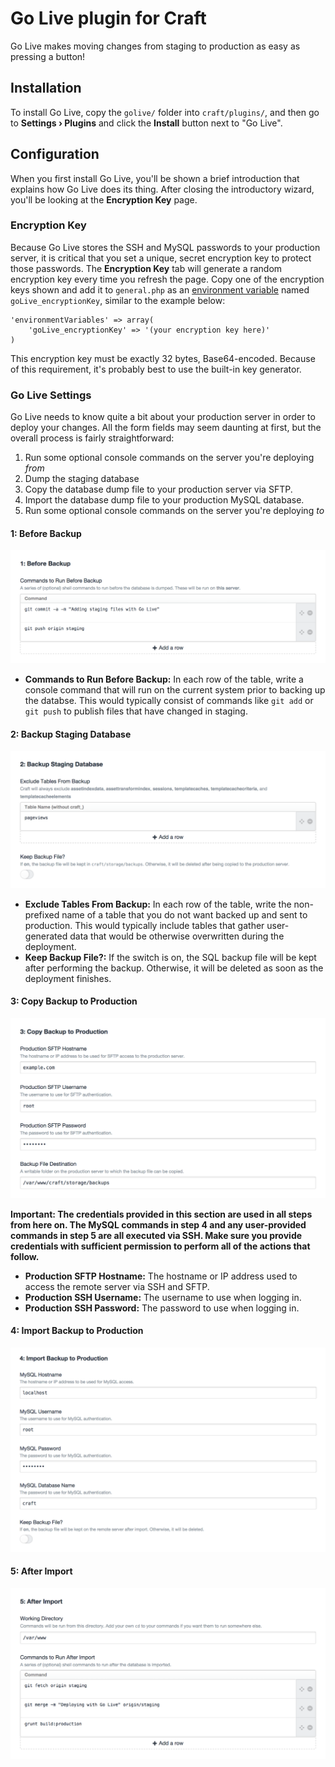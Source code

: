 # Go Live plugin for Craft

Go Live makes moving changes from staging to production as easy as pressing a button!

## Installation

To install Go Live, copy the `golive/` folder into `craft/plugins/`, and then go to **Settings &rsaquo; Plugins** and click the **Install** button next to "Go Live".

## Configuration

When you first install Go Live, you'll be shown a brief introduction that explains how Go Live does its thing. After closing the introductory wizard, you'll be looking at the **Encryption Key** page.


### Encryption Key

Because Go Live stores the SSH and MySQL passwords to your production server, it is critical that you set a unique, secret encryption key to protect those passwords. The **Encryption Key** tab will generate a random encryption key every time you refresh the page. Copy one of the encryption keys shown and add it to `general.php` as an [environment variable](http://buildwithcraft.com/docs/config-settings#environmentVariables) named `goLive_encryptionKey`, similar to the example below:

```
'environmentVariables' => array(
    'goLive_encryptionKey' => '(your encryption key here)'
)
```

This encryption key must be exactly 32 bytes, Base64-encoded. Because of this requirement, it's probably best to use the built-in key generator.

### Go Live Settings

Go Live needs to know quite a bit about your production server in order to deploy your changes. All the form fields may seem daunting at first, but the overall process is fairly straightforward:

1. Run some optional console commands on the server you're deploying _from_
1. Dump the staging database
1. Copy the database dump file to your production server via SFTP.
1. Import the database dump file to your production MySQL database.
1. Run some optional console commands on the server you're deploying _to_

#### 1: Before Backup
<img src="doc/images/golive-settings-1.png" alt="Go Live Before Backup Settings" style="max-width: 100%;">

* **Commands to Run Before Backup:** In each row of the table, write a console command that will run on the current system prior to backing up the databse. This would typically consist of commands like `git add` or `git push` to publish files that have changed in staging.

#### 2: Backup Staging Database
<img src="doc/images/golive-settings-2.png" alt="Go Live Backup Settings" style="max-width: 100%;">

* **Exclude Tables From Backup:** In each row of the table, write the non-prefixed name of a table that you do not want backed up and sent to production. This would typically include tables that gather user-generated data that would be otherwise overwritten during the deployment.
* **Keep Backup File?:** If the switch is on, the SQL backup file will be kept after performing the backup. Otherwise, it will be deleted as soon as the deployment finishes.

#### 3: Copy Backup to Production
<img src="doc/images/golive-settings-3.png" alt="Go Live Copy Backup Settings" style="max-width: 100%;">

**Important: The credentials provided in this section are used in all steps from here on. The MySQL commands in step 4 and any user-provided commands in step 5 are all executed via SSH. Make sure you provide credentials with sufficient permission to perform all of the actions that follow.**

* **Production SFTP Hostname:** The hostname or IP address used to access the remote server via SSH and SFTP.
* **Production SSH Username:** The username to use when logging in.
* **Production SSH Password:** The password to use when logging in.

#### 4: Import Backup to Production
<img src="doc/images/golive-settings-4.png" alt="Go Live Import Settings" style="max-width: 100%;">

#### 5: After Import
<img src="doc/images/golive-settings-5.png" alt="Go Live After Import Settings" style="max-width: 100%;">
